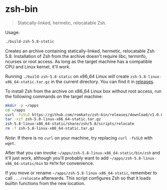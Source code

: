 # zsh-bin

> Statically-linked, hermetic, relocatable Zsh.

Usage:

```sh
./build-zsh-5.8-static
```
Creates an archive containing statically-linked, hermetic, relocatable Zsh 5.8. Installation of Zsh
from the archive doesn't require libc, terminfo, ncurses or root access. As long as the target
machine has a compatible CPU and Linux kernel, it'll work.

Running `./build-zsh-5.8-static` on x86_64 Linux will create `zsh-5.8-linux-x86_64-static.tar.gz` in
the current directory. You can find it in [releases](https://github.com/romkatv/zsh-bin/releases).

To install Zsh from the archive on x86_64 Linux box without root access, run the following commands
on the target machine:

```sh
mkdir -p ~/apps
cd ~/apps
curl -fsSLO https://github.com/romkatv/zsh-bin/releases/download/v1.0.0/zsh-5.8-linux-x86_64-static.tar.gz
tar -xzf zsh-5.8-linux-x86_64-static.tar.gz
zsh-5.8-linux-x86_64-static/share/zsh/5.8/scripts/relocate
rm -f zsh-5.8-linux-x86_64-static.tar.gz
```

*Note*: If there is no `curl` on your machine, try replacing `curl -fsSLO` with `wget`.

After that you can invoke `~/apps/zsh-5.8-linux-x86_64-static/bin/zsh` and it'll just work,
although you'll probably want to add `~/apps/zsh-5.8-linux-x86_64-static/bin` to `PATH` for
convenience.

If you move or rename `~/apps/zsh-5.8-linux-x86_64-static`, remember to call `.../relocate`
afterwards. This script configures Zsh so that it loads builtin functions from the new location.
